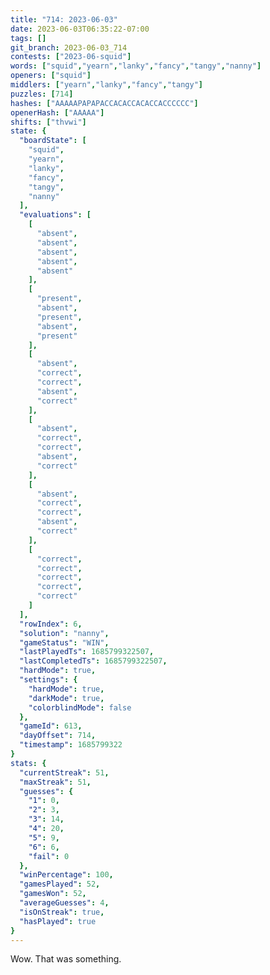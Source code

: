 ```yaml
---
title: "714: 2023-06-03"
date: 2023-06-03T06:35:22-07:00
tags: []
git_branch: 2023-06-03_714
contests: ["2023-06-squid"]
words: ["squid","yearn","lanky","fancy","tangy","nanny"]
openers: ["squid"]
middlers: ["yearn","lanky","fancy","tangy"]
puzzles: [714]
hashes: ["AAAAAPAPAPACCACACCACACCACCCCCC"]
openerHash: ["AAAAA"]
shifts: ["thvwi"]
state: {
  "boardState": [
    "squid",
    "yearn",
    "lanky",
    "fancy",
    "tangy",
    "nanny"
  ],
  "evaluations": [
    [
      "absent",
      "absent",
      "absent",
      "absent",
      "absent"
    ],
    [
      "present",
      "absent",
      "present",
      "absent",
      "present"
    ],
    [
      "absent",
      "correct",
      "correct",
      "absent",
      "correct"
    ],
    [
      "absent",
      "correct",
      "correct",
      "absent",
      "correct"
    ],
    [
      "absent",
      "correct",
      "correct",
      "absent",
      "correct"
    ],
    [
      "correct",
      "correct",
      "correct",
      "correct",
      "correct"
    ]
  ],
  "rowIndex": 6,
  "solution": "nanny",
  "gameStatus": "WIN",
  "lastPlayedTs": 1685799322507,
  "lastCompletedTs": 1685799322507,
  "hardMode": true,
  "settings": {
    "hardMode": true,
    "darkMode": true,
    "colorblindMode": false
  },
  "gameId": 613,
  "dayOffset": 714,
  "timestamp": 1685799322
}
stats: {
  "currentStreak": 51,
  "maxStreak": 51,
  "guesses": {
    "1": 0,
    "2": 3,
    "3": 14,
    "4": 20,
    "5": 9,
    "6": 6,
    "fail": 0
  },
  "winPercentage": 100,
  "gamesPlayed": 52,
  "gamesWon": 52,
  "averageGuesses": 4,
  "isOnStreak": true,
  "hasPlayed": true
}
---
```

<!-- more -->
Wow. That was something.
